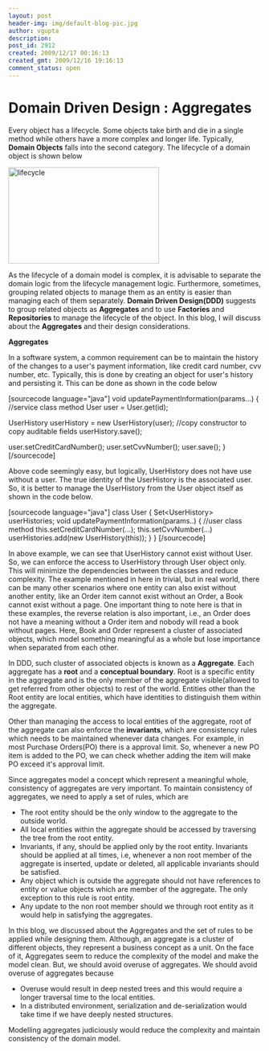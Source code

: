 ```yaml
---
layout: post
header-img: img/default-blog-pic.jpg
author: vgupta
description: 
post_id: 2912
created: 2009/12/17 00:16:13
created_gmt: 2009/12/16 19:16:13
comment_status: open
---
```


# Domain Driven Design : Aggregates

<p>Every object has a lifecycle. Some objects take birth and die in a single method while others have a more complex and longer life. Typically, <strong>Domain Objects</strong> falls into the second category. The lifecycle of a domain object is shown below</p>
<p><img class="aligncenter size-medium wp-image-2911" title="lifecycle" src="http://xebee.xebia.in/wp-content/uploads/2009/12/lifecycle-300x192.png" alt="lifecycle" width="300" height="192" /></p>
<p>As the lifecycle of a domain model is complex, it is advisable to separate the domain logic from the lifecycle management logic. Furthermore, sometimes, grouping related objects to manage them as an entity is easier than managing each of them separately. <strong>Domain Driven Design(DDD)</strong> suggests to group related objects as <strong>Aggregates</strong> and to use <strong>Factories</strong> and <strong>Repositories</strong> to manage the lifecycle of the object. In this blog, I will discuss about the <strong>Aggregates</strong> and their design considerations.<!--more--></p>
<p><strong>Aggregates</strong></p>
<p>In a software system, a common requirement can be to maintain the history of the changes to a user's payment information, like credit card number, cvv number, etc. Typically, this is done by creating an object for user's history and persisting it. This can be done as shown in the code below</p>
<p>[sourcecode language="java"]
void updatePaymentInformation(params...) { //service class  method
  User user = User.get(id);</p>
<p>UserHistory userHistory = new UserHistory(user); //copy constructor to copy auditable fields
  userHistory.save();</p>
<p>user.setCreditCardNumber();
  user.setCvvNumber();
  user.save();
}
[/sourcecode]</p>
<p>Above code seemingly easy, but logically, UserHistory does not have use without a user. The true identity of the UserHistory is the associated user. So, it is better to manage the UserHistory from the User object itself as shown in the code below.</p>
<p>[sourcecode language="java"]
class User {
  Set&lt;UserHistory&gt; userHistories;
  void updatePaymentInformation(params..) { //user class method
    this.setCreditCardNumber(...);
    this.setCvvNumber(...)
    userHistories.add(new UserHistory(this));
  }
}
[/sourcecode]</p>
<p>In above example, we can see that UserHistory cannot exist without User. So, we can enforce the access to UserHistory through User object only. This will minimize the dependencies between the classes and reduce complexity. The example mentioned in here in trivial, but in real world, there can be many other scenarios where one entity can also exist without another entity, like an Order item cannot exist without an Order, a Book cannot exist without a page. One important thing to note here is that in these examples, the reverse relation is also important, i.e., an Order does not have a meaning without a Order item and nobody will read a book without pages. Here, Book and Order represent a cluster of associated objects, which model something meaningful as a whole but lose importance when separated from each other.</p>
<p>In DDD, such cluster of associated objects is known as a <strong>Aggregate</strong>. Each aggregate has a <strong>root</strong> and a <strong>conceptual boundary</strong>. Root is a specific entity in the aggregate and is the only member of the aggregate visible(allowed to get referred from other objects) to rest of the world. Entities other than the Root entity are local entities, which have identities to distinguish them within the aggregate.</p>
<p>Other than managing the access to local entities of the aggregate, root of the aggregate can also enforce the <strong>invariants</strong>, which are consistency rules which needs to be maintained whenever data changes. For example, in most Purchase Orders(PO) there is a approval limit. So, whenever a new PO item is added to the PO, we can check whether adding the item will make PO exceed it's approval limit.</p>
<p>Since aggregates model a concept which represent a meaningful whole, consistency of aggregates are very important. To maintain consistency of aggregates, we need to apply a set of rules, which are
<ul>
    <li>The root entity should be the only window to the aggregate to the outside world.</li>
    <li>All local entities within the aggregate should be accessed by traversing the tree from the root entity.</li>
    <li>Invariants, if any, should be applied only by the root entity. Invariants should be applied at all times, i.e, whenever a non root member of the aggregate is inserted, update or deleted, all applicable invariants should be satisfied.</li>
    <li>Any object which is outside the aggregate should not have references to entity or value objects which are member of the aggregate. The only exception to this rule is root entity.</li>
    <li>Any update to the non root member should we through root entity as it would help in satisfying the aggregates.</li>
</ul>
In this blog, we discussed about the Aggregates and the set of rules to be applied while designing them. Although, an aggregate is a cluster of different objects, they represent a business concept as a unit. On the face of it, Aggregates seem to reduce the complexity of the model and make the model clean. But, we should avoid overuse of aggregates. We should avoid overuse of aggregates because
<ul>
    <li>Overuse would result in deep nested trees and this would require a longer traversal time to the local entities.</li>
    <li>In a distributed environment, serialization and de-serialization would take time if we have deeply nested structures.</li>
</ul>
Modelling aggregates judiciously would reduce the complexity and maintain consistency of the domain model.</p>